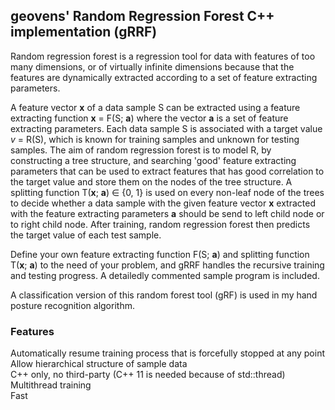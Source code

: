 ## geovens' Random Regression Forest C++ implementation (gRRF)

Random regression forest is a regression tool for data with features of too many dimensions, or of virtually infinite dimensions because that the features are dynamically extracted according to a set of feature extracting parameters. 

A feature vector **x** of a data sample S can be extracted using a feature extracting function **x** = F(S; **a**) where the vector **a** is a set of feature extracting parameters. Each data sample S is associated with a target value *v* = R(S), which is known for training samples and unknown for testing samples. The aim of random regression forest is to model R, by constructing a tree structure, and searching 'good' feature extracting parameters that can be used to extract features that has good correlation to the target value and store them on the nodes of the tree structure. A splitting function T(**x**; **a**) ∈ {0, 1} is used on every non-leaf node of the trees to decide whether a data sample with the given feature vector **x** extracted with the feature extracting parameters **a** should be send to left child node or to right child node. After training, random regression forest then predicts the target value of each test sample. 

Define your own feature extracting function F(S; **a**) and splitting function T(**x**; **a**) to the need of your problem, and gRRF handles the recursive training and testing progress. A detailedly commented sample program is included.

A classification version of this random forest tool (gRF) is used in my hand posture recognition algorithm.

### Features
Automatically resume training process that is forcefully stopped at any point  
Allow hierarchical structure of sample data  
C++ only, no third-party (C++ 11 is needed because of std::thread)  
Multithread training  
Fast  
